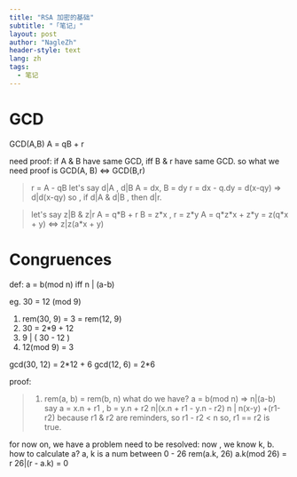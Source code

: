 ```yaml
---
title: "RSA 加密的基础"
subtitle: "「笔记」"
layout: post
author: "NagleZh"
header-style: text
lang: zh
tags:
  - 笔记
---
```


# GCD

GCD(A,B) A = qB + r

need proof: if A & B have same GCD, iff B & r have same GCD. 
so what we need proof is GCD(A, B) <=> GCD(B,r) 

>   r = A - qB 
>    let's say d|A , d|B
>    A = dx, B = dy 
>    r = dx - q.dy = d(x-qy) => d|d(x-qy)
>    so , if d|A & d|B , then d|r. 

> let's say z|B & z|r
>  A = q\*B + r
>  B = z\*x , r = z\*y
>  A = q\*z\*x + z\*y = z(q\*x + y) <=> z|z(a\*x + y)



# Congruences

def: a = b(mod n) iff n | (a-b)

eg. 
30 = 12 (mod 9) 
1. rem(30, 9) = 3 = rem(12, 9)
2. 30 = 2*9 + 12
3. 9 | ( 30 - 12 )
4. 12(mod 9) = 3

gcd(30, 12) = 2\*12 + 6
gcd(12, 6) = 2\*6

proof:

> 1. rem(a, b) = rem(b, n)
> what do we have? 
> a = b(mod n) => n|(a-b) 
> say a = x.n + r1 , b = y.n + r2
> n|(x.n + r1 - y.n - r2)
> n | n(x-y) +(r1-r2)
> because r1 & r2 are reminders, so r1 - r2  < n
> so, r1 == r2 is true.

for now on, we have a problem need to be resolved: 
now , we know k, b. how to calculate a?
a, k is a num between 0 - 26
rem(a.k, 26)
a.k(mod 26) = r
26|(r - a.k) = 0


